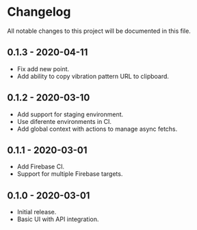 # Changelog
All notable changes to this project will be documented in this file.

## 0.1.3 - 2020-04-11
- Fix add new point.
- Add ability to copy vibration pattern URL to clipboard.

## 0.1.2 - 2020-03-10
- Add support for staging environment.
- Use diferente environments in CI.
- Add global context with actions to manage async fetchs.

## 0.1.1 - 2020-03-01
- Add Firebase CI.
- Support for multiple Firebase targets.

## 0.1.0 - 2020-03-01
- Initial release.
- Basic UI with API integration.

